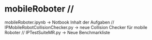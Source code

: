 # mobileRoboter //
mobileRoboter.ipynb -> Notbook Inhalt der Aufgaben //
IPMobileRobotCollisionChecker.py -> neue Collision Checker für mobile Roboter //
IPTestSuiteMR.py -> Neue Benchmarkliste
